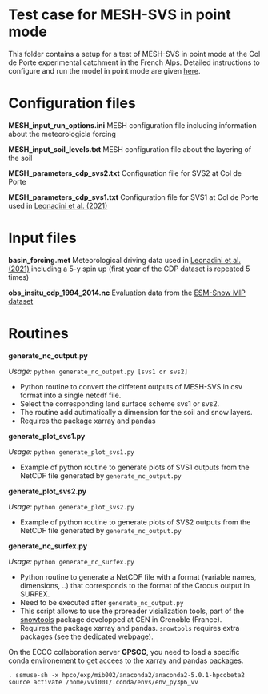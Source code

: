 # Test case for MESH-SVS in point mode

This folder contains a setup for a test of MESH-SVS in  point mode at the Col de Porte experimental catchment in the French Alps. Detailed instructions to configure and run the model in point mode are given [here](https://wiki.usask.ca/pages/viewpage.action?pageId=1716094475). 

# Configuration files

**MESH_input_run_options.ini**  MESH configuration file including information about the meteorologicla forcing

**MESH_input_soil_levels.txt** MESH configuration file about the layering of the soil 

**MESH_parameters_cdp_svs2.txt** Configuration file for SVS2 at Col de Porte 

**MESH_parameters_cdp_svs1.txt** Configuration file for SVS1 at Col de Porte used in [Leonadini et al. (2021)](https://journals.ametsoc.org/view/journals/hydr/aop/JHM-D-20-0249.1/JHM-D-20-0249.1.xml) 

# Input files 

**basin_forcing.met** Meteorological driving data used in [Leonadini et al. (2021)](https://journals.ametsoc.org/view/journals/hydr/aop/JHM-D-20-0249.1/JHM-D-20-0249.1.xml) including a 5-y spin up (first year of the CDP dataset is repeated 5 times) 

**obs_insitu_cdp_1994_2014.nc** Evaluation data from the [ESM-Snow MIP dataset](https://doi.pangaea.de/10.1594/PANGAEA.897575)

# Routines 


**generate_nc_output.py**

*Usage:* `python generate_nc_output.py [svs1 or svs2]`

* Python routine to convert the diffetent outputs of MESH-SVS in csv format into a single netcdf file. 
* Select the corresponding land surface scheme svs1 or svs2. 
* The routine add autimatically a dimension for the soil and snow layers. 
* Requires the package xarray and pandas

**generate_plot_svs1.py**

*Usage:* `python generate_plot_svs1.py`

* Example of python routine to generate plots of SVS1 outputs from the NetCDF file generated by `generate_nc_output.py`

**generate_plot_svs2.py**

*Usage:* `python generate_plot_svs2.py`

* Example of python routine to generate plots of SVS2 outputs from the NetCDF file generated by `generate_nc_output.py`

**generate_nc_surfex.py**

*Usage:* `python generate_nc_surfex.py`

* Python routine to generate a NetCDF file with a format (variable names, dimensions, ..) that corresponds to the format of the Crocus output in SURFEX. 
* Need to be executed after `generate_nc_output.py`
* This script allows to use the proreader visialization tools, part of the [snowtools](https://opensource.umr-cnrm.fr/projects/snowtools_git/wiki/Graphical_User_Interface) package developped at CEN in Grenoble (France). 
* Requires the package xarray and pandas. `snowtools` requires extra packages (see the dedicated webpage). 


On the ECCC collaboration server **GPSCC**, you need to load a specific conda environement to get accees to the xarray and pandas packages. 

```
. ssmuse-sh -x hpco/exp/mib002/anaconda2/anaconda2-5.0.1-hpcobeta2
source activate /home/vvi001/.conda/envs/env_py3p6_vv
```
